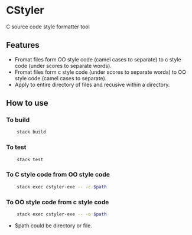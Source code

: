# CStyler

C source code style formatter tool

## Features

* Fromat files form OO style code (camel cases to separate) to c style code (under scores to separate words).
* Fromat files form c style code (under scores to separate words) to OO style code (camel cases to separate).
* Apply to entire directory of files and recusive within a directory.

## How to use

### To build

```bash
    stack build
```

### To test

```bash
    stack test
```

### To C style code from OO style code

```bash
    stack exec cstyler-exe -- -c $path
```

### To OO style code from c style code

```bash
    stack exec cstyler-exe -- -o $path
```

* $path could be directory or file.
